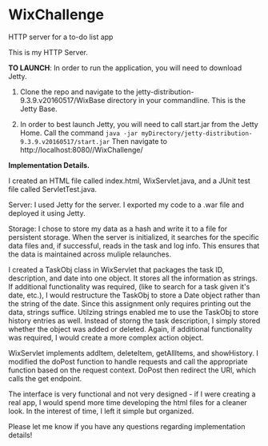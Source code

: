 # WixChallenge
HTTP server for a to-do list app

This is my HTTP Server.

**TO LAUNCH**: In order to run the application, you will need to download Jetty. 

1. Clone the repo and navigate to the jetty-distribution-9.3.9.v20160517/WixBase directory in your commandline. This is the Jetty Base.

2. In order to best launch Jetty, you will need to call start.jar from the Jetty Home. Call the command
```java -jar myDirectory/jetty-distribution-9.3.9.v20160517/start.jar``` Then navigate to http://localhost:8080//WixChallenge/

**Implementation Details.**

I created an HTML file called index.html, WixServlet.java, and a JUnit test file called ServletTest.java.

Server: I used Jetty for the server. I exported my code to a .war file and deployed it using Jetty. 

Storage: I chose to store my data as a hash and write it to a file for persistent storage. When the server is initialized, it searches for the specific data files and, if successful, reads in the task and log info. This ensures that the data is maintained across muliple relaunches.

I created a TaskObj class in WixServlet that packages the task ID, description, and date into one object. It stores all the information as strings. If additional functionality was required, (like to search for a task given it's date, etc.), I would restructure the TaskObj to store a Date object rather than the string of the date. Since this assignment only requires printing out the data, strings suffice. Utilzing strings enabled me to use the TaskObj to store history entries as well. Instead of storng the task description, I simply stored whether the object was added or deleted. Again, if additional functionality was required, I would create a more complex action object.

WixServlet implements addItem, deleteItem, getAllItems, and showHistory. I modified the doPost function to handle requests and call the appropriate function based on the request context. DoPost then redirect the URl, which calls the get endpoint. 

The interface is very functional and not very designed - if I were creating a real app, I would spend more time developing the html files for a cleaner look. In the interest of time, I left it simple but organized. 

Please let me know if you have any questions regarding implementation details!


